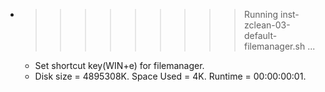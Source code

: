 * >>>>>>>>> Running inst-zclean-03-default-filemanager.sh ...
  * Set shortcut key(WIN+e) for filemanager.
  * Disk size = 4895308K. Space Used = 4K. Runtime = 00:00:00:01.
